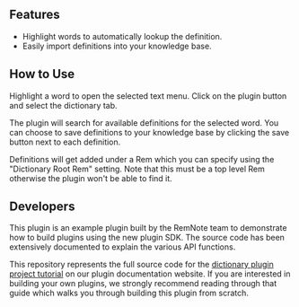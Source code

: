 ## Features

- Highlight words to automatically lookup the definition.
- Easily import definitions into your knowledge base.

## How to Use

Highlight a word to open the selected text menu. Click on the plugin button and select the dictionary tab.

The plugin will search for available definitions for the selected word. You can choose to save definitions to your knowledge base by clicking the save button next to each definition.

Definitions will get added under a Rem which you can specify using the "Dictionary Root Rem" setting. Note that this must be a top level Rem otherwise the plugin won't be able to find it.

## Developers

This plugin is an example plugin built by the RemNote team to demonstrate how to build plugins using the new plugin SDK. The source code has been extensively documented to explain the various API functions.

This repository represents the full source code for the [dictionary plugin project tutorial](https://plugins.remnote.com/tutorials/project) on our plugin documentation website. If you are interested in building your own plugins, we strongly recommend reading through that guide which walks you through building this plugin from scratch.
